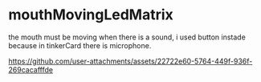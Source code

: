# mouthMovingLedMatrix

the mouth must be moving when there is a sound, i used button instade because in tinkerCard there is microphone.

https://github.com/user-attachments/assets/22722e60-5764-449f-936f-269cacafffde

